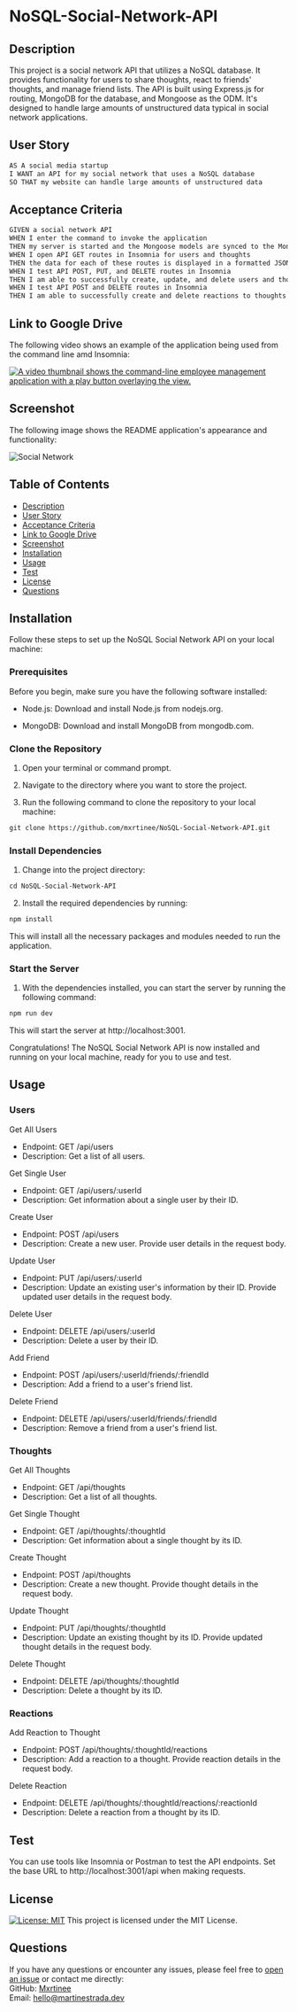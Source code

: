 # NoSQL-Social-Network-API

## Description

This project is a social network API that utilizes a NoSQL database. It provides functionality for users to share thoughts, react to friends' thoughts, and manage friend lists. The API is built using Express.js for routing, MongoDB for the database, and Mongoose as the ODM. It's designed to handle large amounts of unstructured data typical in social network applications.

## User Story

```md
AS A social media startup
I WANT an API for my social network that uses a NoSQL database
SO THAT my website can handle large amounts of unstructured data
```

## Acceptance Criteria

```md
GIVEN a social network API
WHEN I enter the command to invoke the application
THEN my server is started and the Mongoose models are synced to the MongoDB database
WHEN I open API GET routes in Insomnia for users and thoughts
THEN the data for each of these routes is displayed in a formatted JSON
WHEN I test API POST, PUT, and DELETE routes in Insomnia
THEN I am able to successfully create, update, and delete users and thoughts in my database
WHEN I test API POST and DELETE routes in Insomnia
THEN I am able to successfully create and delete reactions to thoughts and add and remove friends to a user’s friend list
```

## Link to Google Drive

The following video shows an example of the application being used from the command line amd Insomnia:

[![A video thumbnail shows the command-line employee management application with a play button overlaying the view.](./assets/images/Homework-Video-Thumbnail.png)]()

## Screenshot

The following image shows the README application's appearance and functionality:

![Social Network](./assets/images/.png "Screenshot")
 
 ## Table of Contents
  - [Description](#description)
  - [User Story](#user-story)
  - [Acceptance Criteria](#acceptance-criteria)
  - [Link to Google Drive](#link-to-google-drive)
  - [Screenshot](#screenshot)
  - [Installation](#installation)
  - [Usage](#usage)
  - [Test](#test)
  - [License](#license)
  - [Questions](#questions)

## Installation

Follow these steps to set up the NoSQL Social Network API on your local machine:

### Prerequisites
Before you begin, make sure you have the following software installed:

* Node.js: Download and install Node.js from nodejs.org.

* MongoDB: Download and install MongoDB from mongodb.com.

### Clone the Repository
1. Open your terminal or command prompt.

2. Navigate to the directory where you want to store the project.

3. Run the following command to clone the repository to your local machine:

```md
git clone https://github.com/mxrtinee/NoSQL-Social-Network-API.git
```

### Install Dependencies
1. Change into the project directory:
```md
cd NoSQL-Social-Network-API
```
2. Install the required dependencies by running:
```md
npm install
```
This will install all the necessary packages and modules needed to run the application.

### Start the Server
1. With the dependencies installed, you can start the server by running the following command:
```md
npm run dev
```
This will start the server at http://localhost:3001.

Congratulations! The NoSQL Social Network API is now installed and running on your local machine, ready for you to use and test.

## Usage

### Users
Get All Users

* Endpoint: GET /api/users
* Description: Get a list of all users.

Get Single User

* Endpoint: GET /api/users/:userId
* Description: Get information about a single user by their ID.

Create User

* Endpoint: POST /api/users
* Description: Create a new user. Provide user details in the request body.

Update User

* Endpoint: PUT /api/users/:userId
* Description: Update an existing user's information by their ID. Provide updated user details in the request body.

Delete User

* Endpoint: DELETE /api/users/:userId
* Description: Delete a user by their ID.

Add Friend

* Endpoint: POST /api/users/:userId/friends/:friendId
* Description: Add a friend to a user's friend list.

Delete Friend

* Endpoint: DELETE /api/users/:userId/friends/:friendId
* Description: Remove a friend from a user's friend list.

### Thoughts

Get All Thoughts

* Endpoint: GET /api/thoughts
* Description: Get a list of all thoughts.

Get Single Thought

* Endpoint: GET /api/thoughts/:thoughtId
* Description: Get information about a single thought by its ID.

Create Thought

* Endpoint: POST /api/thoughts
* Description: Create a new thought. Provide thought details in the request body.

Update Thought

* Endpoint: PUT /api/thoughts/:thoughtId
* Description: Update an existing thought by its ID. Provide updated thought details in the request body.

Delete Thought

* Endpoint: DELETE /api/thoughts/:thoughtId
* Description: Delete a thought by its ID.

### Reactions

Add Reaction to Thought

* Endpoint: POST /api/thoughts/:thoughtId/reactions
* Description: Add a reaction to a thought. Provide reaction details in the request body.

Delete Reaction

* Endpoint: DELETE /api/thoughts/:thoughtId/reactions/:reactionId
* Description: Delete a reaction from a thought by its ID.

## Test

You can use tools like Insomnia or Postman to test the API endpoints. Set the base URL to http://localhost:3001/api when making requests.

## License
[![License: MIT](https://img.shields.io/badge/License-MIT-yellow.svg)](https://opensource.org/licenses) This project is licensed under the MIT License.

 ## Questions
If you have any questions or encounter any issues, please feel free to [open an issue](https://github.com/mxrtinee/NoSQL-Social-Network-API/issues) or contact me directly:<br>
GitHub: [Mxrtinee](https://github.com/Mxrtinee)<br>
Email: [hello@martinestrada.dev](mailto:hello@martinestrada.dev)